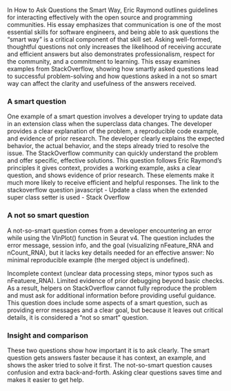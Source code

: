 

In How to Ask Questions the Smart Way, Eric Raymond outlines guidelines for interacting effectively with the open source and programming communities. His essay emphasizes that communication is one of the most essential skills for software engineers, and being able to ask questions the “smart way” is a critical component of that skill set. Asking well-formed, thoughtful questions not only increases the likelihood of receiving accurate and efficient answers but also demonstrates professionalism, respect for the community, and a commitment to learning. This essay examines examples from StackOverflow, showing how smartly asked questions lead to successful problem-solving and how questions asked in a not so smart way can affect the clarity and usefulness of the answers received.

### A smart question

One example of a smart question involves a developer trying to update data in an extension class when the superclass data changes. The developer provides a clear explanation of the problem, a reproducible code example, and evidence of prior research.
The developer clearly explains the expected behavior, the actual behavior, and the steps already tried to resolve the issue. The StackOverflow community can quickly understand the problem and offer specific, effective solutions. This question follows Eric Raymond’s principles it gives context, provides a working example, asks a clear question, and shows evidence of prior research. These elements make it much more likely to receive efficient and helpful responses.
The link to the stackoverflow question javascript - Update a class when the extended super class setter is used - Stack Overflow


### A not so smart question

A not-so-smart question comes from a developer encountering an error while using the VlnPlot() function in Seurat v4. The question includes the error message, session info, and the goal (visualizing nFeature_RNA and nCount_RNA), but it lacks key details needed for an effective answer:
No minimal reproducible example (the merged object is undefined).


Incomplete context (unclear data processing steps, minor typos such as nFeatuere_RNA).
Limited evidence of prior debugging beyond basic checks.
As a result, helpers on StackOverflow cannot fully reproduce the problem and must ask for additional information before providing useful guidance. This question does include some aspects of a smart question, such as providing error messages and a clear goal, but because it leaves out critical details, it is considered a “not so smart” question.

### Insight and comparison 

These two questions show how important it is to ask clearly. The smart question gets answers faster because it has context, an example, and shows the asker tried to solve it first. The not-so-smart question causes confusion and extra back-and-forth. Asking clear questions saves time and makes it easier to get help.

